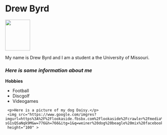 
<html>
<head>
<h1>Drew Byrd</h1>
</head>
<img src="https://user-images.githubusercontent.com/93022827/138542332-89197816-47ba-45e3-8382-d4ec84b8ef3e.jpeg"width="80" 
     height="100" >
<p>My name is Drew Byrd and I am a student a the University of Missouri.</p>
     <h3><i>Here is some information about me</i></h3>
     <p><b>Hobbies</b><br>
          <ul>
          <li>Football</li>
          <li>Discgolf</li>
          <li>Videogames</li>
</ul>
     
     <p>Here is a picture of my dog Daisy.</p>
     <img src="https://www.google.com/imgres?imgurl=https%3A%2F%2Flookaside.fbsbx.com%2Flookaside%2Fcrawler%2Fmedia%2F%3Fmedia_id%3D130792627477607&imgrefurl=https%3A%2F%2Fm.facebook.com%2FMillbankDachshundRescue%2Fposts&tbnid=ayew6bLTEhB6DM&vet=12ahUKEwjzwoXV29_zAhWLAs0KHdy4DnYQMygqegUIARCCAg..i&docid=D-sG1sQSaNqk9M&w=776&h=766&itg=1&q=weiner%20dog%20beagle%20mix%20facebook&hl=en&ved=2ahUKEwjzwoXV29_zAhWLAs0KHdy4DnYQMygqegUIARCCAg"width="80" 
     height="100" >
     

</body>

</html>
